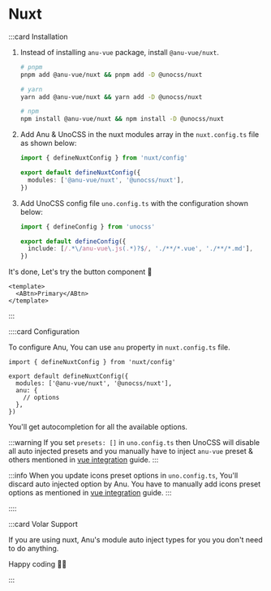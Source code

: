 # Nuxt

:::card Installation

1. Instead of installing `anu-vue` package, install `@anu-vue/nuxt`.

    ```bash
    # pnpm
    pnpm add @anu-vue/nuxt && pnpm add -D @unocss/nuxt

    # yarn
    yarn add @anu-vue/nuxt && yarn add -D @unocss/nuxt

    # npm
    npm install @anu-vue/nuxt && npm install -D @unocss/nuxt
    ```

2. Add Anu & UnoCSS in the nuxt modules array in the `nuxt.config.ts` file as shown below:

    ```ts
    import { defineNuxtConfig } from 'nuxt/config'

    export default defineNuxtConfig({
      modules: ['@anu-vue/nuxt', '@unocss/nuxt'],
    })
    ```

3. Add UnoCSS config file `uno.config.ts` with the configuration shown below:

    ```ts
    import { defineConfig } from 'unocss'

    export default defineConfig({
      include: [/.*\/anu-vue\.js(.*)?$/, './**/*.vue', './**/*.md'],
    })
    ```

It's done, Let's try the button component 🥳

```vue
<template>
  <ABtn>Primary</ABtn>
</template>
```

:::

::::card Configuration

To configure Anu, You can use `anu` property in `nuxt.config.ts` file.

```ts{5-7}
import { defineNuxtConfig } from 'nuxt/config'

export default defineNuxtConfig({
  modules: ['@anu-vue/nuxt', '@unocss/nuxt'],
  anu: {
    // options
  },
})
```

You'll get autocompletion for all the available options.

:::warning
If you set `presets: []` in `uno.config.ts` then UnoCSS will disable all auto injected presets and you manually have to inject `anu-vue` preset & others mentioned in [vue integration](/guide/getting-started/integrations/vue.html#usage) guide.
:::

:::info
When you update icons preset options in `uno.config.ts`, You'll discard auto injected option by Anu. You have to manually add icons preset options as mentioned in [vue integration](/guide/getting-started/integrations/vue.html#usage) guide.
:::

::::

:::card Volar Support

If you are using nuxt, Anu's module auto inject types for you you don't need to do anything.

Happy coding 🙌🏻

:::
